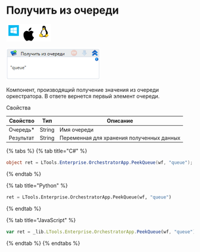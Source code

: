 # Получить из очереди

![](<../../../../.gitbook/assets/image (100) (1) (1) (1) (1) (1) (277).png>)

![](<../../../../.gitbook/assets/image (393).png>)

Компонент, производящий получение значения из очереди оркестратора. В ответе вернется первый элемент очереди.

Свойства

| Свойство  | Тип    | Описание                                  |
| --------- | ------ | ----------------------------------------- |
| Очередь\* | String | Имя очереди                               |
| Результат | String | Переменная для хранения полученных данных |

{% tabs %}
{% tab title="C#" %}
```csharp
object ret = LTools.Enterprise.OrchestratorApp.PeekQueue(wf, "queue");
```
{% endtab %}

{% tab title="Python" %}
```python
ret = LTools.Enterprise.OrchestratorApp.PeekQueue(wf, "queue")
```
{% endtab %}

{% tab title="JavaScript" %}
```javascript
var ret = _lib.LTools.Enterprise.OrchestratorApp.PeekQueue(wf, "queue");
```
{% endtab %}
{% endtabs %}
